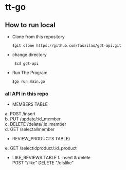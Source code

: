 # tt-go


<h2>How to run local</h2>

- Clone from this repository

  ``` $git clone https://github.com/fauzilax/gdt-api.git ```

- change directory 

  ``` $cd gdt-api```
 
- Run The Program

  ``` $go run main.go ```


<h3> all API in this repo</h3>

- MEMBERS TABLE

a. POST /insert <br>
b. PUT /update/:id_member <br>
c. DELETE /delete/:id_member <br>
d. GET /selectallmember <br>

- REVIEW_PRODUCTS TABLE)

e. GET /selectidproduct/:id_product <br>

- LIKE_REVIEWS TABLE
f. insert & delete<br>
 POST "/like" 
 DELETE "/dislike" <br>
